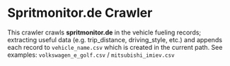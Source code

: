 # Spritmonitor.de Crawler

This crawler crawls **spritmonitor.de** in the vehicle fueling records;
extracting useful data (e.g. trip_distance, driving_style, etc.) and
appends each record to `vehicle_name.csv` which is created in the
current path. See examples: `volkswagen_e_golf.csv` / `mitsubishi_imiev.csv`